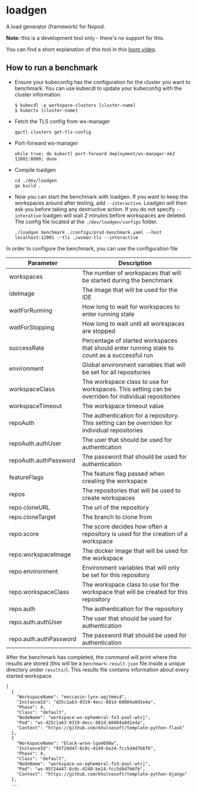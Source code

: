 # loadgen

A load generator (framework) for Nxpod.

**Note:** this is a development tool only - there's no support for this.

You can find a short explanation of this tool in this [loom video](https://www.loom.com/share/6487e3403c0746cc97bb3f766e15fab6).

## How to run a benchmark
- Ensure your kubeconfig has the configuration for the cluster you want to benchmark. You can use kubecdl to update your kubeconfig with the cluster information
  ```console
  $ kubecdl -p workspace-clusters [cluster-name]
  $ kubectx [cluster-name]
  ```
- Fetch the TLS config from ws-manager
  ```console
  gpctl clusters get-tls-config
  ```
- Port-forward ws-manager
  ```console
  while true; do kubectl port-forward deployment/ws-manager-mk2 12001:8080; done
  ```
- Compile loadgen
  ```console
  cd ./dev/loadgen
  go build .
  ```
- Now you can start the benchmark with loadgen. If you want to keep the workspaces around after testing, add `--interactive`. Loadgen will then ask you before taking any destructive action. If you do not specify `--interative` loadgen will wait 2 minutes before workspaces are deleted. The config file located at the `./dev/loadgen/configs` folder.
  ```console
  ./loadgen benchmark ./configs/prod-benchmark.yaml --host localhost:12001 --tls ./wsman-tls --interactive
  ```

In order to configure the benchmark, you can use the configuration file

| Parameter  | Description |
| ------------- | ------------- |
| workspaces  | The number of workspaces that will be started during the benchmark |
| ideImage  | The image that will be used for the IDE |
| waitForRunning | How long to wait for workspaces to enter running state |
| waitForStopping | How long to wait until all workspaces are stopped |
| successRate | Percentage of started workspaces that should enter running state to count as a successful run |
| environment | Global environment variables that will be set for all repositories |
| workspaceClass | The workspace class to use for workspaces. This setting can be overriden for individual repositories |
| workspaceTimeout | The workspace timeout value |
| repoAuth | The authentication for a repository. This setting can be overriden for individual repositories |
| repoAuth.authUser | The user that should be used for authentication |
| repoAuth.authPassword | The password that should be used for authentication |
| featureFlags | The feature flag passed when creating the workspace |
| repos | The repositories that will be used to create workspaces |
| repo.cloneURL | The url of the repository |
| repo.cloneTarget | The branch to clone from |
| repo.score | The score decides how often a repository is used for the creation of a workspace |
| repo.workspaceImage | The docker image that will be used for the workspace |
| repo.environment | Environment variables that will only be set for this repository |
| repo.workspaceClass | The workspace class to use for the workspace that will be created for this repository |
| repo.auth | The authentication for the repository |
| repo.auth.authUser | The user that should be used for authentication |
| repo.auth.authPassword | The password that should be used for authentication |

After the benchmark has completed, the command will print where the results are stored (this will be a `benchmark-result.json` file inside a unique directory under `results/`). This results file contains information about every started workspace.

```
[
  {
    "WorkspaceName": "moccasin-lynx-aqjtmmi4",
    "InstanceId": "d25c1a63-0319-4ecc-881d-68804a0d1e4a",
    "Phase": 4,
    "Class": "default",
    "NodeName": "workspace-ws-ephemeral-fo3-pool-wtcj",
    "Pod": "ws-d25c1a63-0319-4ecc-881d-68804a0d1e4a",
    "Context": "https://github.com/khulnasoft/template-python-flask"
  },
  {
    "WorkspaceName": "black-wren-lqa4698w",
    "InstanceId": "95f24d47-8c0c-4249-be24-fcc5d4d7b6fb",
    "Phase": 4,
    "Class": "default",
    "NodeName": "workspace-ws-ephemeral-fo3-pool-wtcj",
    "Pod": "ws-95f24d47-8c0c-4249-be24-fcc5d4d7b6fb",
    "Context": "https://github.com/khulnasoft/template-python-django"
  },
  ...
```
